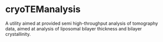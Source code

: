 # cryoTEManalysis
A utility aimed at provided semi high-throughput analysis of tomography data, aimed at analysis of liposomal bilayer thickness and bilayer crystallinity.
